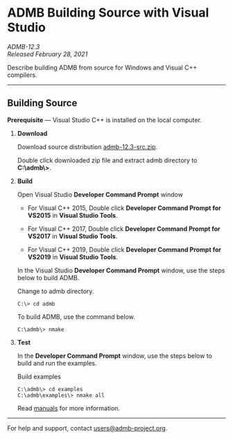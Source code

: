 # ADMB Building Source with Visual Studio

*ADMB-12.3*  
*Released February 28, 2021*  

Describe building ADMB from source for Windows and Visual C++ compilers.

---

Building Source
---------------

**Prerequisite** &mdash; Visual Studio C++ is installed on the local computer.

1. **Download**

   Download source distribution [admb-12.3-src.zip](https://github.com/admb-project/admb/releases/download/admb-12.3/admb-12.3-src.zip).

   Double click downloaded zip file and extract admb directory to **C:\\admb\\>**.

2. **Build**

   Open Visual Studio **Developer Command Prompt** window

   * For Visual C++ 2015, Double click **Developer Command Prompt for VS2015** in **Visual Studio Tools**.

   * For Visual C++ 2017, Double click **Developer Command Prompt for VS2017** in **Visual Studio Tools**.

   * For Visual C++ 2019, Double click **Developer Command Prompt for VS2019** in **Visual Studio Tools**.

   In the Visual Studio **Developer Command Prompt** window, use the steps below to build ADMB.

   Change to admb directory.

   ```
   C:\> cd admb
   ```

   To build ADMB, use the command below.

   ```
   C:\admb\> nmake
   ```

3. **Test**

   In the **Developer Command Prompt** window, use the steps below to build and run the examples.

   Build examples

   ```
   C:\admb\> cd examples
   C:\admb\examples\> nmake all
   ```

   Read [manuals](http://www.admb-project.org/docs/manuals/) for more information.

---
For help and support, contact <users@admb-project.org>.
